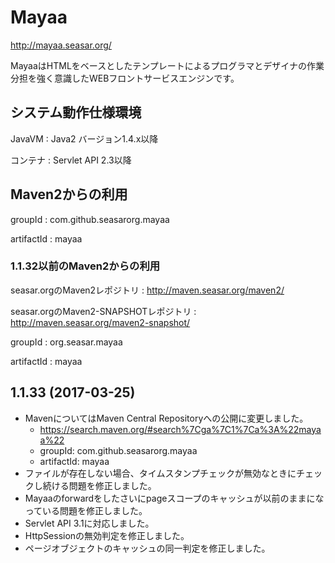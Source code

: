 # Mayaa

http://mayaa.seasar.org/

MayaaはHTMLをベースとしたテンプレートによるプログラマとデザイナの作業分担を強く意識したWEBフロントサービスエンジンです。

## システム動作仕様環境

JavaVM
:   Java2 バージョン1.4.x以降

コンテナ
:   Servlet API 2.3以降

## Maven2からの利用

groupId
:   com.github.seasarorg.mayaa

artifactId
:   mayaa

### 1.1.32以前のMaven2からの利用

seasar.orgのMaven2レポジトリ
:   http://maven.seasar.org/maven2/

seasar.orgのMaven2-SNAPSHOTレポジトリ
:   http://maven.seasar.org/maven2-snapshot/

groupId
:   org.seasar.mayaa

artifactId
:   mayaa


## 1.1.33 (2017-03-25)

- MavenについてはMaven Central Repositoryへの公開に変更しました。
    - https://search.maven.org/#search%7Cga%7C1%7Ca%3A%22mayaa%22
    - groupId: com.github.seasarorg.mayaa
    - artifactId: mayaa
- ファイルが存在しない場合、タイムスタンプチェックが無効なときにチェックし続ける問題を修正しました。
- Mayaaのforwardをしたさいにpageスコープのキャッシュが以前のままになっている問題を修正しました。
- Servlet API 3.1に対応しました。
- HttpSessionの無効判定を修正しました。
- ページオブジェクトのキャッシュの同一判定を修正しました。
